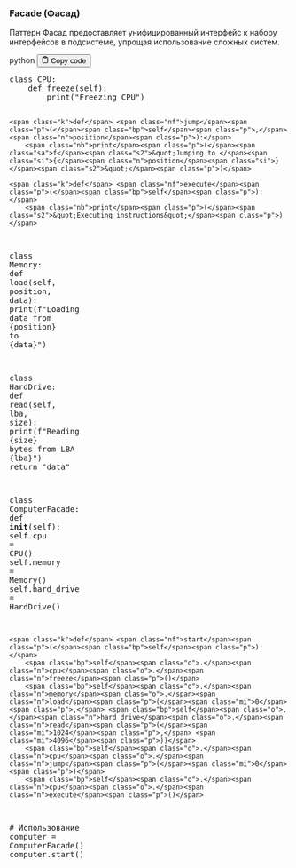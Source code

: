 <h3>Facade (Фасад)</h3>
<p>Паттерн Фасад предоставляет унифицированный интерфейс к набору интерфейсов в подсистеме, упрощая использование сложных систем.</p>
<div class="code-element">
<div class="lang-line">
  <text>python</text>
  <button class="copy-button"
          id="code998f8382ef6dc981af8c194465819f43b"
          onclick="copyCode(code998f8382ef6dc981af8c194465819f43, code998f8382ef6dc981af8c194465819f43b)">
    <svg stroke="currentColor"
         fill="none"
         stroke-width="2"
         viewBox="0 0 24 24"
         stroke-linecap="round"
         stroke-linejoin="round"
         class="h-4 w-4"
         height="1em"
         width="1em"
         xmlns="http://www.w3.org/2000/svg">
      <path d="M16 4h2a2 2 0 0 1 2 2v14a2 2 0 0 1-2 2H6a2 2 0 0 1-2-2V6a2 2 0 0 1 2-2h2"></path>
      <rect x="8" y="2" width="8" height="4" rx="1" ry="1"></rect>
    </svg>
    <text>Copy code</text>
  </button>

</div>
<div class="code" id="code998f8382ef6dc981af8c194465819f43"><div class="highlight"><pre><span></span><span class="k">class</span> <span class="nc">CPU</span><span class="p">:</span>
    <span class="k">def</span> <span class="nf">freeze</span><span class="p">(</span><span class="bp">self</span><span class="p">):</span>
        <span class="nb">print</span><span class="p">(</span><span class="s2">&quot;Freezing CPU&quot;</span><span class="p">)</span>

    <span class="k">def</span> <span class="nf">jump</span><span class="p">(</span><span class="bp">self</span><span class="p">,</span> <span class="n">position</span><span class="p">):</span>
        <span class="nb">print</span><span class="p">(</span><span class="sa">f</span><span class="s2">&quot;Jumping to </span><span class="si">{</span><span class="n">position</span><span class="si">}</span><span class="s2">&quot;</span><span class="p">)</span>

    <span class="k">def</span> <span class="nf">execute</span><span class="p">(</span><span class="bp">self</span><span class="p">):</span>
        <span class="nb">print</span><span class="p">(</span><span class="s2">&quot;Executing instructions&quot;</span><span class="p">)</span>

<span class="k">class</span> <span class="nc">Memory</span><span class="p">:</span>
    <span class="k">def</span> <span class="nf">load</span><span class="p">(</span><span class="bp">self</span><span class="p">,</span> <span class="n">position</span><span class="p">,</span> <span class="n">data</span><span class="p">):</span>
        <span class="nb">print</span><span class="p">(</span><span class="sa">f</span><span class="s2">&quot;Loading data from </span><span class="si">{</span><span class="n">position</span><span class="si">}</span><span class="s2"> to </span><span class="si">{</span><span class="n">data</span><span class="si">}</span><span class="s2">&quot;</span><span class="p">)</span>

<span class="k">class</span> <span class="nc">HardDrive</span><span class="p">:</span>
    <span class="k">def</span> <span class="nf">read</span><span class="p">(</span><span class="bp">self</span><span class="p">,</span> <span class="n">lba</span><span class="p">,</span> <span class="n">size</span><span class="p">):</span>
        <span class="nb">print</span><span class="p">(</span><span class="sa">f</span><span class="s2">&quot;Reading </span><span class="si">{</span><span class="n">size</span><span class="si">}</span><span class="s2"> bytes from LBA </span><span class="si">{</span><span class="n">lba</span><span class="si">}</span><span class="s2">&quot;</span><span class="p">)</span>
        <span class="k">return</span> <span class="s2">&quot;data&quot;</span>

<span class="k">class</span> <span class="nc">ComputerFacade</span><span class="p">:</span>
    <span class="k">def</span> <span class="fm">__init__</span><span class="p">(</span><span class="bp">self</span><span class="p">):</span>
        <span class="bp">self</span><span class="o">.</span><span class="n">cpu</span> <span class="o">=</span> <span class="n">CPU</span><span class="p">()</span>
        <span class="bp">self</span><span class="o">.</span><span class="n">memory</span> <span class="o">=</span> <span class="n">Memory</span><span class="p">()</span>
        <span class="bp">self</span><span class="o">.</span><span class="n">hard_drive</span> <span class="o">=</span> <span class="n">HardDrive</span><span class="p">()</span>

    <span class="k">def</span> <span class="nf">start</span><span class="p">(</span><span class="bp">self</span><span class="p">):</span>
        <span class="bp">self</span><span class="o">.</span><span class="n">cpu</span><span class="o">.</span><span class="n">freeze</span><span class="p">()</span>
        <span class="bp">self</span><span class="o">.</span><span class="n">memory</span><span class="o">.</span><span class="n">load</span><span class="p">(</span><span class="mi">0</span><span class="p">,</span> <span class="bp">self</span><span class="o">.</span><span class="n">hard_drive</span><span class="o">.</span><span class="n">read</span><span class="p">(</span><span class="mi">1024</span><span class="p">,</span> <span class="mi">4096</span><span class="p">))</span>
        <span class="bp">self</span><span class="o">.</span><span class="n">cpu</span><span class="o">.</span><span class="n">jump</span><span class="p">(</span><span class="mi">0</span><span class="p">)</span>
        <span class="bp">self</span><span class="o">.</span><span class="n">cpu</span><span class="o">.</span><span class="n">execute</span><span class="p">()</span>

<span class="c1"># Использование</span>
<span class="n">computer</span> <span class="o">=</span> <span class="n">ComputerFacade</span><span class="p">()</span>
<span class="n">computer</span><span class="o">.</span><span class="n">start</span><span class="p">()</span>
</pre></div></div>
</div>